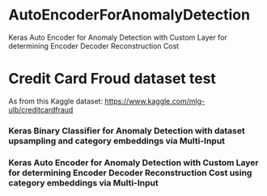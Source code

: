 # AutoEncoderForAnomalyDetection
Keras Auto Encoder for Anomaly Detection with Custom Layer for determining Encoder Decoder Reconstruction Cost

# Credit Card Froud dataset test
As from this Kaggle dataset: https://www.kaggle.com/mlg-ulb/creditcardfraud

### Keras Binary Classifier for Anomaly Detection with dataset upsampling and category embeddings via Multi-Input

### Keras Auto Encoder for Anomaly Detection with Custom Layer for determining Encoder Decoder Reconstruction Cost using category embeddings via Multi-Input

